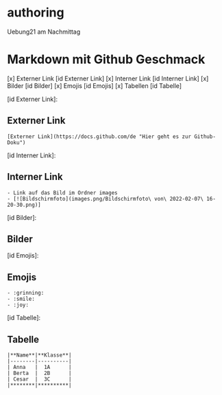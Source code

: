 # authoring
Uebung21 am Nachmittag

# Markdown mit Github Geschmack

[x] Externer Link [id Externer Link]
[x] Interner Link [id Interner Link]
[x] Bilder [id Bilder]
[x] Emojis [id Emojis]
[x] Tabellen [id Tabelle]


[id Externer Link]:
## Externer Link


	[Externer Link](https://docs.github.com/de "Hier geht es zur Github-Doku")

[id Interner Link]:
##  Interner Link


	- Link auf das Bild im Ordner images
	- [![Bildschirmfoto](images.png/Bildschirmfoto\ von\ 2022-02-07\ 16-20-30.png)] 

[id Bilder]:
##  Bilder
	

[id Emojis]:
## Emojis

	- :grinning:
	- :smile:
	- :joy:

[id Tabelle]:
## Tabelle

	|**Name**|**Klasse**|
	|--------|----------|
	| Anna   |  1A      |
	| Berta  |  2B      |
	| Cesar  |  3C      |
	|********|**********| 

